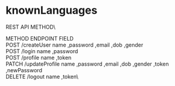 # knownLanguages

REST API METHOD\

METHOD   ENDPOINT           FIELD\
POST     /createUser        name ,password ,email ,dob ,gender\
POST     /login             name ,password\
POST     /profile           name ,token\
PATCH    /updateProfile     name ,password ,email ,dob ,gender ,token ,newPassword\
DELETE   /logout            name ,token\
 